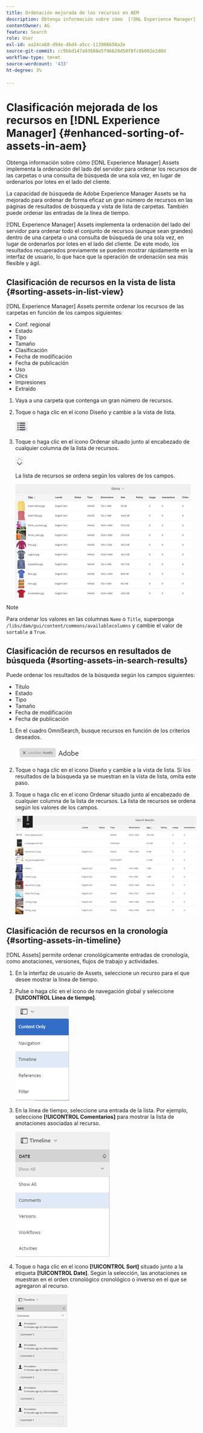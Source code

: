 ```yaml
---
title: Ordenación mejorada de los recursos en AEM
description: Obtenga información sobre cómo  [!DNL Experience Manager] Assets implementa la ordenación del lado del servidor para ordenar los recursos de las carpetas o una consulta de búsqueda de una sola vez, en lugar de ordenarlos por lotes en el lado del cliente.
contentOwner: AG
feature: Search
role: User
exl-id: aa24ca68-d94e-4bd4-a5cc-113906650a2e
source-git-commit: cc9b6d147a93688e5f96620d50f8fc8b002e2d0d
workflow-type: tm+mt
source-wordcount: '433'
ht-degree: 3%

---
```


# Clasificación mejorada de los recursos en [!DNL Experience Manager] {#enhanced-sorting-of-assets-in-aem}

Obtenga información sobre cómo [!DNL Experience Manager] Assets implementa la ordenación del lado del servidor para ordenar los recursos de las carpetas o una consulta de búsqueda de una sola vez, en lugar de ordenarlos por lotes en el lado del cliente.

La capacidad de búsqueda de Adobe Experience Manager Assets se ha mejorado para ordenar de forma eficaz un gran número de recursos en las páginas de resultados de búsqueda y vista de lista de carpetas. También puede ordenar las entradas de la línea de tiempo.

[!DNL Experience Manager] Assets implementa la ordenación del lado del servidor para ordenar todo el conjunto de recursos (aunque sean grandes) dentro de una carpeta o una consulta de búsqueda de una sola vez, en lugar de ordenarlos por lotes en el lado del cliente. De este modo, los resultados recuperados previamente se pueden mostrar rápidamente en la interfaz de usuario, lo que hace que la operación de ordenación sea más flexible y ágil.

## Clasificación de recursos en la vista de lista {#sorting-assets-in-list-view}

[!DNL Experience Manager] Assets permite ordenar los recursos de las carpetas en función de los campos siguientes:

* Conf. regional
* Estado
* Tipo
* Tamaño
* Clasificación
* Fecha de modificación
* Fecha de publicación
* Uso
* Clics
* Impresiones
* Extraído

1. Vaya a una carpeta que contenga un gran número de recursos.
1. Toque o haga clic en el icono Diseño y cambie a la vista de lista.

   ![chlimage_1-394](assets/chlimage_1-394.png)

1. Toque o haga clic en el icono Ordenar situado junto al encabezado de cualquier columna de la lista de recursos.

   ![chlimage_1-395](assets/chlimage_1-395.png)

   La lista de recursos se ordena según los valores de los campos.

   ![chlimage_1-396](assets/chlimage_1-396.png)

>[!NOTE]
>
>Para ordenar los valores en las columnas `Name` o `Title`, superponga `/libs/dam/gui/content/commons/availablecolumns` y cambie el valor de `sortable` a `True`.

## Clasificación de recursos en resultados de búsqueda {#sorting-assets-in-search-results}

Puede ordenar los resultados de la búsqueda según los campos siguientes:

* Título
* Estado
* Tipo
* Tamaño
* Fecha de modificación
* Fecha de publicación

1. En el cuadro OmniSearch, busque recursos en función de los criterios deseados.

   ![chlimage_1-397](assets/chlimage_1-397.png)

1. Toque o haga clic en el icono Diseño y cambie a la vista de lista. Si los resultados de la búsqueda ya se muestran en la vista de lista, omita este paso.
1. Toque o haga clic en el icono Ordenar situado junto al encabezado de cualquier columna de la lista de recursos. La lista de recursos se ordena según los valores de los campos.

   ![chlimage_1-398](assets/chlimage_1-398.png)

## Clasificación de recursos en la cronología {#sorting-assets-in-timeline}

[!DNL Assets] permite ordenar cronológicamente entradas de cronología, como anotaciones, versiones, flujos de trabajo y actividades.

1. En la interfaz de usuario de Assets, seleccione un recurso para el que desee mostrar la línea de tiempo.
1. Pulse o haga clic en el icono de navegación global y seleccione **[!UICONTROL Línea de tiempo]**.

   ![chlimage_1-399](assets/chlimage_1-399.png)

1. En la línea de tiempo, seleccione una entrada de la lista. Por ejemplo, seleccione **[!UICONTROL Comentarios]** para mostrar la lista de anotaciones asociadas al recurso.

   ![chlimage_1-400](assets/chlimage_1-400.png)

1. Toque o haga clic en el icono **[!UICONTROL Sort]** situado junto a la etiqueta **[!UICONTROL Date]**. Según la selección, las anotaciones se muestran en el orden cronológico cronológico o inverso en el que se agregaron al recurso.

   ![chlimage_1-401](assets/chlimage_1-401.png)

